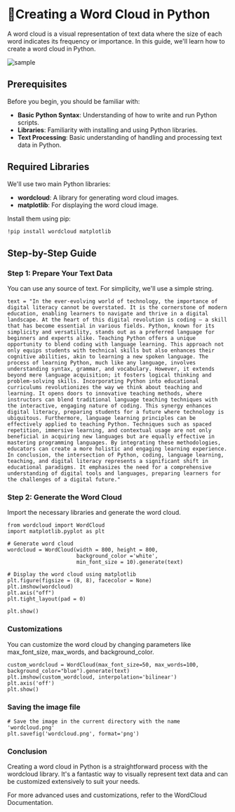 # 🌱Creating a Word Cloud in Python

A word cloud is a visual representation of text data where the size of each word indicates its frequency or importance. In this guide, we'll learn how to create a word cloud in Python.

![sample](https://github.com/MK316/Spring2024/blob/main/DLTESOL/data/WC02.png)
## Prerequisites

Before you begin, you should be familiar with:

- **Basic Python Syntax**: Understanding of how to write and run Python scripts.
- **Libraries**: Familiarity with installing and using Python libraries.
- **Text Processing**: Basic understanding of handling and processing text data in Python.

## Required Libraries

We'll use two main Python libraries:

- **wordcloud**: A library for generating word cloud images.
- **matplotlib**: For displaying the word cloud image.

Install them using pip:

```bash
!pip install wordcloud matplotlib
```
## Step-by-Step Guide
### Step 1: Prepare Your Text Data
You can use any source of text. For simplicity, we'll use a simple string.

```
text = "In the ever-evolving world of technology, the importance of digital literacy cannot be overstated. It is the cornerstone of modern education, enabling learners to navigate and thrive in a digital landscape. At the heart of this digital revolution is coding – a skill that has become essential in various fields. Python, known for its simplicity and versatility, stands out as a preferred language for beginners and experts alike. Teaching Python offers a unique opportunity to blend coding with language learning. This approach not only equips students with technical skills but also enhances their cognitive abilities, akin to learning a new spoken language. The process of learning Python, much like any language, involves understanding syntax, grammar, and vocabulary. However, it extends beyond mere language acquisition; it fosters logical thinking and problem-solving skills. Incorporating Python into educational curriculums revolutionizes the way we think about teaching and learning. It opens doors to innovative teaching methods, where instructors can blend traditional language teaching techniques with the interactive, engaging nature of coding. This synergy enhances digital literacy, preparing students for a future where technology is ubiquitous. Furthermore, language learning principles can be effectively applied to teaching Python. Techniques such as spaced repetition, immersive learning, and contextual usage are not only beneficial in acquiring new languages but are equally effective in mastering programming languages. By integrating these methodologies, educators can create a more holistic and engaging learning experience. In conclusion, the intersection of Python, coding, language learning, teaching, and digital literacy represents a significant shift in educational paradigms. It emphasizes the need for a comprehensive understanding of digital tools and languages, preparing learners for the challenges of a digital future."
```

### Step 2: Generate the Word Cloud
Import the necessary libraries and generate the word cloud.

```
from wordcloud import WordCloud
import matplotlib.pyplot as plt

# Generate word cloud
wordcloud = WordCloud(width = 800, height = 800, 
                      background_color ='white', 
                      min_font_size = 10).generate(text)

# Display the word cloud using matplotlib
plt.figure(figsize = (8, 8), facecolor = None) 
plt.imshow(wordcloud) 
plt.axis("off") 
plt.tight_layout(pad = 0) 
  
plt.show()
```
### Customizations
You can customize the word cloud by changing parameters like max_font_size, max_words, and background_color.

```
custom_wordcloud = WordCloud(max_font_size=50, max_words=100, background_color="blue").generate(text)
plt.imshow(custom_wordcloud, interpolation='bilinear')
plt.axis('off')
plt.show()
```

### Saving the image file

```
# Save the image in the current directory with the name 'wordcloud.png'
plt.savefig('wordcloud.png', format='png')
```
### Conclusion
Creating a word cloud in Python is a straightforward process with the wordcloud library. It's a fantastic way to visually represent text data and can be customized extensively to suit your needs.

For more advanced uses and customizations, refer to the WordCloud Documentation.
